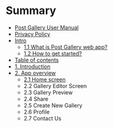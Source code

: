 # Summary

* [Post Gallery User Manual](post-gallery-user-manual.md)
* [Privacy Policy](privacy-policy.md)
* [Intro](introduction.md)
  * [1.1 What is Post Gallery web app?](introduction.md)
  * [1.2 How to get started?](12-how-to-get-started.md)
* [Table of contents](table-of-contents.md)
* [1. Introduction](README.md)
* [2. App overview](app-review.md)
  * [2.1 Home screen](app-review.md)
  * 2.2 Gallery Editor Screen
  * 2.3 Gallery Preview
  * 2.4 Share
  * 2.5 Create New Gallery
  * 2.6 Profile
  * 2.7 Contact Us

